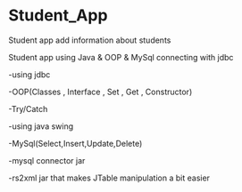 # Student_App
Student app add information about students 

Student app using Java & OOP & MySql connecting with jdbc


-using jdbc

-OOP(Classes , Interface , Set , Get , Constructor) 

-Try/Catch

-using java swing

-MySql(Select,Insert,Update,Delete)

-mysql connector jar

-rs2xml jar that makes JTable manipulation a bit easier
